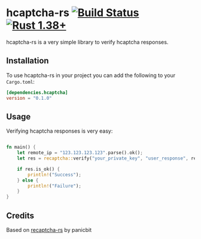 # hcaptcha-rs [![Build Status](https://travis-ci.org/jerusdp/hcaptcha-rs.svg)](https://travis-ci.org/jerusdp/hcaptcha-rs) [![Rust 1.38+](https://img.shields.io/badge/rust-1.38+-orange.svg)](https://www.rust-lang.org)
hcaptcha-rs is a very simple library to verify hcaptcha responses.

## Installation
To use hcaptcha-rs in your project you can add the following to your `Cargo.toml`:
```toml
[dependencies.hcaptcha]
version = "0.1.0"
```

## Usage
Verifying hcaptcha responses is very easy:
```rust

fn main() {
    let remote_ip = "123.123.123.123".parse().ok();
    let res = recaptcha::verify("your_private_key", "user_response", remote_ip);

    if res.is_ok() {
        println!("Success");
    } else {
        println!("Failure");
    }
}

```

## Credits
Based on [recaptcha-rs](https://github.com/panicbit/recaptcha-rs) by panicbit